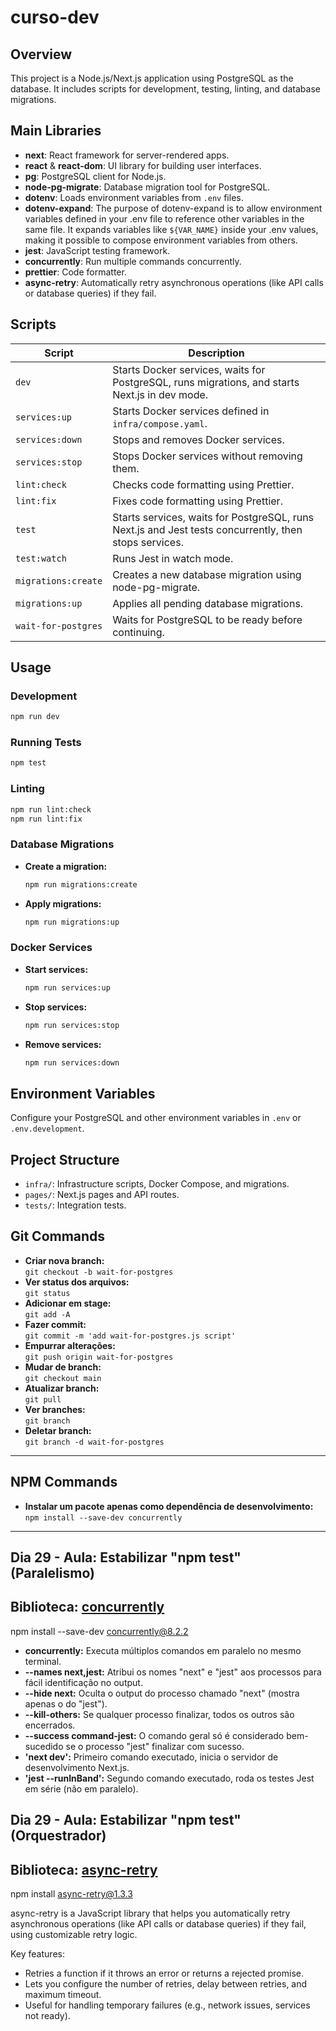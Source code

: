 # curso-dev

## Overview

This project is a Node.js/Next.js application using PostgreSQL as the database. It includes scripts for development, testing, linting, and database migrations.

## Main Libraries

- **next**: React framework for server-rendered apps.
- **react** & **react-dom**: UI library for building user interfaces.
- **pg**: PostgreSQL client for Node.js.
- **node-pg-migrate**: Database migration tool for PostgreSQL.
- **dotenv**: Loads environment variables from `.env` files.
- **dotenv-expand**: The purpose of dotenv-expand is to allow environment variables defined in your .env file to reference other variables in the same file. It expands variables like `${VAR_NAME}` inside your .env values, making it possible to compose environment variables from others.
- **jest**: JavaScript testing framework.
- **concurrently**: Run multiple commands concurrently.
- **prettier**: Code formatter.
- **async-retry**: Automatically retry asynchronous operations (like API calls or database queries) if they fail.

## Scripts

| Script              | Description                                                                                           |
| ------------------- | ----------------------------------------------------------------------------------------------------- |
| `dev`               | Starts Docker services, waits for PostgreSQL, runs migrations, and starts Next.js in dev mode.        |
| `services:up`       | Starts Docker services defined in `infra/compose.yaml`.                                               |
| `services:down`     | Stops and removes Docker services.                                                                    |
| `services:stop`     | Stops Docker services without removing them.                                                          |
| `lint:check`        | Checks code formatting using Prettier.                                                                |
| `lint:fix`          | Fixes code formatting using Prettier.                                                                 |
| `test`              | Starts services, waits for PostgreSQL, runs Next.js and Jest tests concurrently, then stops services. |
| `test:watch`        | Runs Jest in watch mode.                                                                              |
| `migrations:create` | Creates a new database migration using node-pg-migrate.                                               |
| `migrations:up`     | Applies all pending database migrations.                                                              |
| `wait-for-postgres` | Waits for PostgreSQL to be ready before continuing.                                                   |

## Usage

### Development

```sh
npm run dev
```

### Running Tests

```sh
npm test
```

### Linting

```sh
npm run lint:check
npm run lint:fix
```

### Database Migrations

- **Create a migration:**
  ```sh
  npm run migrations:create
  ```
- **Apply migrations:**
  ```sh
  npm run migrations:up
  ```

### Docker Services

- **Start services:**
  ```sh
  npm run services:up
  ```
- **Stop services:**
  ```sh
  npm run services:stop
  ```
- **Remove services:**
  ```sh
  npm run services:down
  ```

## Environment Variables

Configure your PostgreSQL and other environment variables in `.env` or `.env.development`.

## Project Structure

- `infra/`: Infrastructure scripts, Docker Compose, and migrations.
- `pages/`: Next.js pages and API routes.
- `tests/`: Integration tests.

## Git Commands

- **Criar nova branch:**  
  `git checkout -b wait-for-postgres`
- **Ver status dos arquivos:**  
  `git status`
- **Adicionar em stage:**  
  `git add -A`
- **Fazer commit:**  
  `git commit -m 'add wait-for-postgres.js script'`
- **Empurrar alterações:**  
  `git push origin wait-for-postgres`
- **Mudar de branch:**  
  `git checkout main`
- **Atualizar branch:**  
  `git pull`
- **Ver branches:**  
  `git branch`
- **Deletar branch:**  
  `git branch -d wait-for-postgres`

---

## NPM Commands

- **Instalar um pacote apenas como dependência de desenvolvimento:**  
  `npm install --save-dev concurrently`

---

## Dia 29 - Aula: Estabilizar "npm test" (Paralelismo)

## Biblioteca: [concurrently](https://www.npmjs.com/package/concurrently)

npm install --save-dev concurrently@8.2.2

- **concurrently:** Executa múltiplos comandos em paralelo no mesmo terminal.
- **--names next,jest:** Atribui os nomes "next" e "jest" aos processos para fácil identificação no output.
- **--hide next:** Oculta o output do processo chamado "next" (mostra apenas o do "jest").
- **--kill-others:** Se qualquer processo finalizar, todos os outros são encerrados.
- **--success command-jest:** O comando geral só é considerado bem-sucedido se o processo "jest" finalizar com sucesso.
- **'next dev':** Primeiro comando executado, inicia o servidor de desenvolvimento Next.js.
- **'jest --runInBand':** Segundo comando executado, roda os testes Jest em série (não em paralelo).

## Dia 29 - Aula: Estabilizar "npm test" (Orquestrador)

## Biblioteca: [async-retry](https://www.npmjs.com/package/async-retry)

npm install async-retry@1.3.3

async-retry is a JavaScript library that helps you automatically retry asynchronous operations (like API calls or database queries) if they fail, using customizable retry logic.

Key features:

- Retries a function if it throws an error or returns a rejected promise.
- Lets you configure the number of retries, delay between retries, and maximum timeout.
- Useful for handling temporary failures (e.g., network issues, services not ready).
